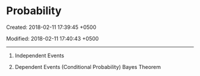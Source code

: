 # Probability

Created: 2018-02-11 17:39:45 +0500

Modified: 2018-02-11 17:40:43 +0500

---

1. Independent Events

2. Dependent Events (Conditional Probability)
Bayes Theorem

